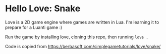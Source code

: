 # Hello Love: Snake

Love is a 2D game engine where games are written in Lua. I'm learning it to prepare for a Luanti game :)

Run the game by installing love, cloning this repo, then running `love .`

Code is copied from https://berbasoft.com/simplegametutorials/love/snake/
